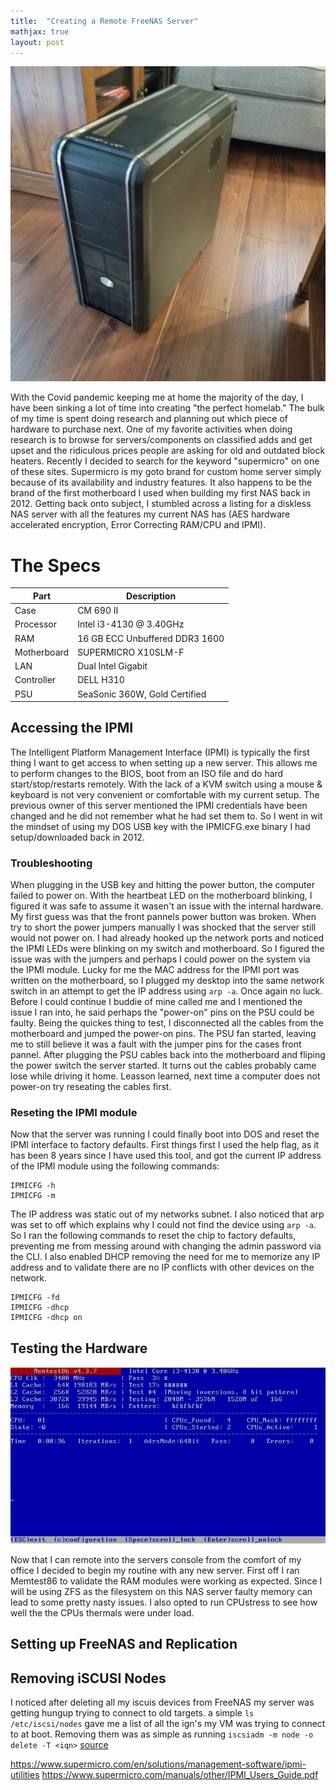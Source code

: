 ```yaml
---
title:  "Creating a Remote FreeNAS Server"
mathjax: true
layout: post
---
```


![New Server](/images/X10/nas.jpg)

With the Covid pandemic keeping me at home the majority of the day, I have been sinking a lot of time into creating 
"the perfect homelab." The bulk of my time is spent doing research and planning out which piece of hardware to purchase
next. One of my favorite activities when doing research is to browse for servers/components on classified adds and get upset
and the ridiculous prices people are asking for old and outdated block heaters. Recently I decided to search for the keyword
"supermicro" on one of these sites. Supermicro is my goto brand for custom home server simply because of its availability and
industry features. It also happens to be the brand of the first motherboard I used when building my first NAS back in 2012.
Getting back onto subject, I stumbled across a listing for a diskless NAS server with all the features my current NAS has
(AES hardware accelerated encryption, Error Correcting RAM/CPU and IPMI).



# The Specs

| Part         | Description |
|--------------|-------------|
| Case         | CM 690 II |
| Processor    | Intel i3-4130 @ 3.40GHz |
| RAM          | 16 GB ECC Unbuffered DDR3 1600 |
| Motherboard  | SUPERMICRO X10SLM-F |
| LAN          | Dual Intel Gigabit |
| Controller   | DELL H310 |
| PSU          | SeaSonic 360W, Gold Certified |


## Accessing the IPMI
The Intelligent Platform Management Interface (IPMI) is typically the first thing I want to get access to when setting
up a new server. This allows me to perform changes to the BIOS, boot from an ISO file and do hard start/stop/restarts
remotely. With the lack of a KVM switch using a mouse & keyboard is not very convenient or comfortable with my current
setup. The previous owner of this server mentioned the IPMI credentials have been changed and he did not remember what he had
set them to. So I went in wit the mindset of using my DOS USB key with the IPMICFG.exe binary I had setup/downloaded
back in 2012. 


### Troubleshooting
When plugging in the USB key and hitting the power button, the computer failed to power on. With the
heartbeat LED on the motherboard blinking, I figured it was safe to assume it wasen't an issue with the internal hardware.
My first guess was that the front pannels power button was broken. When try to short the power jumpers manually I
was shocked that the server still would not power on. I had already hooked up the network ports and noticed the IPMI LEDs
were blinking on my switch and motherboard. So I figured the issue was with the jumpers and perhaps I could power on the
system via the IPMI module. Lucky for me the MAC address for the IPMI port was written on the motherboard, so I plugged my
desktop into the same network switch in an attempt to get the IP address using `arp -a`. Once again no luck. Before I could
continue I buddie of mine called me and I mentioned the issue I ran into, he said perhaps the "power-on" pins on the PSU could
be faulty. Being the quickes thing to test, I disconnected all the cables from the motherboard and jumped the power-on pins.
The PSU fan started, leaving me to still believe it was a fault with the jumper pins for the cases front pannel. After plugging
the PSU cables back into the motherboard and fliping the power switch the server started. It turns out the cables probably
came lose while driving it home. Leasson learned, next time a computer does not power-on try reseating the cables first.

### Reseting the IPMI module
Now that the server was running I could finally boot into DOS and reset the IPMI interface to factory defaults. First things
first I used the help flag, as it has been 8 years since I have used this tool, and got the current IP address of the IPMI module
using the following commands:

```
IPMICFG -h
IPMICFG -m
```

The IP address was static out of my networks subnet. I also noticed that arp was set to off which explains why I could not 
find the device using `arp -a`. So I ran the following commands to reset the chip to factory defaults, preventing me from
messing around with changing the admin password via the CLI. I also enabled DHCP removing the need for me to memorize
any IP address and to validate there are no IP conflicts with other devices on the network.

```
IPMICFG -fd
IPMICFG -dhcp
IPMICFG -dhcp on
```

## Testing the Hardware

![memtest](/images/X10/memtest.png)

Now that I can remote into the servers console from the comfort of my office I decided to begin my routine with any new server.
First off I ran Memtest86 to validate the RAM modules were working as expected. Since I will be using ZFS as the filesystem
on this NAS server faulty memory can lead to some pretty nasty issues. I also opted to run CPUstress to see how well the 
the CPUs thermals were under load.

## Setting up FreeNAS and Replication


## Removing iSCUSI Nodes
I noticed after deleting all my iscuis devices from FreeNAS my server was getting hungup trying to connect
to old targets. a simple `ls /etc/iscsi/nodes` gave me a list of all the ign's my VM was trying to connect
to at boot. Removing them was as simple as running `iscsiadm -m node -o delete -T <iqn>` [source](https://support.unitrends.com/UnitrendsBackup/s/article/000003999)

https://www.supermicro.com/en/solutions/management-software/ipmi-utilities
https://www.supermicro.com/manuals/other/IPMI_Users_Guide.pdf